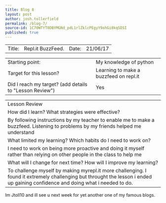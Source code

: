 ```yaml
---
title: Blog 8
layout: post
author: josh.tollerfield
permalink: /blog-7/
source-id: 1C70WTYT0DBYMGNd_pdL1rlZklcPEgyY9ohGi0kqSDSI
published: true
---
```

<table>
  <tr>
    <td>Title:  </td>
    <td>Repl.it BuzzFeed.</td>
    <td> Date:  </td>
    <td>21/06/17</td>
  </tr>
</table>


<table>
  <tr>
    <td>Starting point:</td>
    <td>My knowledge of python </td>
  </tr>
  <tr>
    <td>Target for this lesson?</td>
    <td>Learning to make a buzzfeed on repl.it</td>
  </tr>
  <tr>
    <td>Did I reach my target? 
(add details to "Lesson Review")</td>
    <td>Yes </td>
  </tr>
</table>


<table>
  <tr>
    <td>Lesson Review</td>
  </tr>
  <tr>
    <td>How did I learn? What strategies were effective? </td>
  </tr>
  <tr>
    <td>By following instructions by my teacher to enable me to make a buzzfeed. Listening to problems by my friends helped me understand </td>
  </tr>
  <tr>
    <td>What limited my learning? Which habits do I need to work on? </td>
  </tr>
  <tr>
    <td>I need to work on being more proactive and doing it myself rather than relying on other people in the class to help me </td>
  </tr>
  <tr>
    <td>What will I change for next time? How will I improve my learning?</td>
  </tr>
  <tr>
    <td>To challenge myself by making myrepl.it more challenging. I found it extremely challenging but throught the lesson i ended up gaining confidence and doing what i needed to do.</td>
  </tr>
</table>


 

Im Jtoll10 and ill see u next week for yet another one of my famous blogs.

